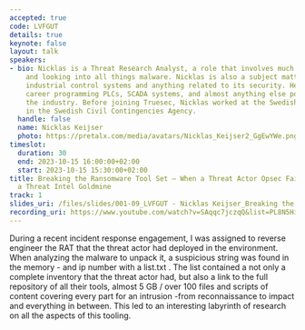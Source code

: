 ```yaml
---
accepted: true
code: LVFGUT
details: true
keynote: false
layout: talk
speakers:
- bio: Nicklas is a Threat Research Analyst, a role that involves much reverse engineering
    and looking into all things malware. Nicklas is also a subject matter expert in
    industrial control systems and anything related to its security. He started his
    career programming PLCs, SCADA systems, and almost anything else possible within
    the industry. Before joining Truesec, Nicklas worked at the Swedish National CERT
    in the Swedish Civil Contingencies Agency.
  handle: false
  name: Nicklas Keijser
  photo: https://pretalx.com/media/avatars/Nicklas_Keijser2_GgEwYWe.png
timeslot:
  duration: 30
  end: 2023-10-15 16:00:00+02:00
  start: 2023-10-15 15:30:00+02:00
title: Breaking the Ransomware Tool Set – When a Threat Actor Opsec Failure Became
  a Threat Intel Goldmine
track: 1
slides_uri: /files/slides/001-09_LVFGUT - Nicklas Keijser_Breaking the Ransomware Toolset.pdf
recording_uri: https://www.youtube.com/watch?v=SAqqc7jczqQ&list=PL8N5HiRDvZ-dVdLNXf6kC3WDi8AWBS27g&index=10
---
```


During a recent incident response engagement, I was assigned to reverse engineer the RAT that the threat actor had deployed in the environment.
When analyzing the malware to unpack it, a suspicious string was found in the memory - and ip number with a list.txt .
The list contained a not only a complete inventory that the threat actor had, but also a link to the full repository of all their tools, almost 5 GB / over 100 files and scripts of content covering every part for an intrusion -from reconnaissance to impact and everything in between.
This led to an interesting labyrinth of research on all the aspects of this tooling.